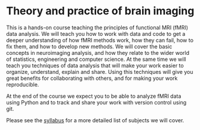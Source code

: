 # Theory and practice of brain imaging

This is a hands-on course teaching the principles of functional MRI (fMRI)
data analysis. We will teach you how to work with data and code to get a
deeper understanding of how fMRI methods work, how they can fail, how to fix
them, and how to develop new methods. We will cover the basic concepts in
neuroimaging analysis, and how they relate to the wider world of statistics,
engineering and computer science. At the same time we will teach you
techniques of data analysis that will make your work easier to organize,
understand, explain and share. Using this techniques will give you great benefits for collaborating with others, and for making your work reproducible.

At the end of the course we expect you to be able to analyze fMRI data using
Python and to track and share your work with version control using git.

Please see the [syllabus](./pages/syllabus.md) for a more detailed list of
subjects we will cover.
